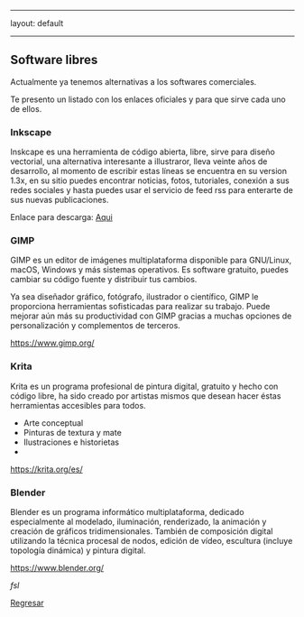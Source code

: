
---
layout: default

---

## Software libres

Actualmente ya tenemos alternativas a los softwares comerciales.

Te presento un listado con los enlaces oficiales y para que sirve cada uno de ellos.

### Inkscape

Inskcape es una herramienta de código abierta, libre, sirve para diseño vectorial, una alternativa interesante a illustraror, lleva veinte años de desarrollo, al momento de escribir estas líneas se encuentra en su version 1.3x, en su sitio puedes encontrar noticias, fotos, tutoriales, conexión a sus redes sociales y hasta puedes usar el servicio de feed rss para enterarte de sus nuevas publicaciones.

Enlace para descarga:
[Aqui](https://inkscape.org/es/)

### GIMP
GIMP es un editor de imágenes multiplataforma disponible para GNU/Linux, macOS, Windows y más sistemas operativos. Es software gratuito, puedes cambiar su código fuente y distribuir tus cambios.

Ya sea diseñador gráfico, fotógrafo, ilustrador o científico, GIMP le proporciona herramientas sofisticadas para realizar su trabajo. Puede mejorar aún más su productividad con GIMP gracias a muchas opciones de personalización y complementos de terceros.

https://www.gimp.org/

### Krita

Krita es un programa profesional de pintura digital, gratuito y hecho con código libre, ha sido creado por artistas mismos que desean hacer éstas herramientas accesibles para todos.

-   Arte conceptual
-   Pinturas de textura y mate
-   Ilustraciones e historietas
- 
https://krita.org/es/

### Blender

Blender es un programa informático multiplataforma, dedicado especialmente al modelado, iluminación, renderizado, la animación y creación de gráficos tridimensionales. También de composición digital utilizando la técnica procesal de nodos, edición de vídeo, escultura (incluye topología dinámica) y pintura digital.

https://www.blender.org/


_fsl_

[Regresar](./)
